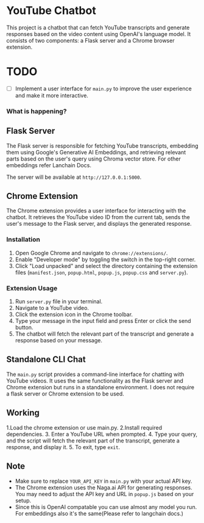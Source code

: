 # YouTube Chatbot

This project is a chatbot that can fetch YouTube transcripts and generate responses based on the video content using OpenAI's language model. It consists of two components: a Flask server and a Chrome browser extension.

# TODO

- [ ] Implement a user interface for `main.py` to improve the user experience and make it more interactive.

### What is happening?

## Flask Server

The Flask server is responsible for fetching YouTube transcripts, embedding them using Google's Generative AI Embeddings, and retrieving relevant parts based on the user's query using Chroma vector store. For other embeddings refer Lanchain Docs.

The server will be available at `http://127.0.0.1:5000`.

## Chrome Extension

The Chrome extension provides a user interface for interacting with the chatbot. It retrieves the YouTube video ID from the current tab, sends the user's message to the Flask server, and displays the generated response.

### Installation

1. Open Google Chrome and navigate to `chrome://extensions/`.
2. Enable "Developer mode" by toggling the switch in the top-right corner.
3. Click "Load unpacked" and select the directory containing the extension files (`manifest.json`, `popup.html`, `popup.js`,  `popup.css` and `server.py`).

### Extension Usage

1. Run `server.py` file in your terminal.
2. Navigate to a YouTube video.
3. Click the extension icon in the Chrome toolbar.
4. Type your message in the input field and press Enter or click the send button.
5. The chatbot will fetch the relevant part of the transcript and generate a response based on your message.

## Standalone CLI Chat

The `main.py` script provides a command-line interface for chatting with YouTube videos. It uses the same functionality as the Flask server and Chrome extension but runs in a standalone environment. I does not require a flask server or Chrome extension to be used.

## Working

1.Load the chrome extension or use main.py.
2.Install required dependencies.
3. Enter a YouTube URL when prompted.
4. Type your query, and the script will fetch the relevant part of the transcript, generate a response, and display it.
5. To exit, type `exit`.

## Note

- Make sure to replace `YOUR_API_KEY` in `main.py` with your actual  API key.
- The Chrome extension uses the Naga.ai API for generating responses. You may need to adjust the API key and URL in `popup.js` based on your setup.
- Since this is OpenAI compatable you can use almost any model you run. For embeddings also it's the same(Please refer to langchain docs.)
